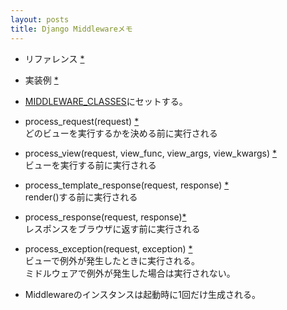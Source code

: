 ```yaml
---
layout: posts
title: Django Middlewareメモ
---
```

* リファレンス [*](https://docs.djangoproject.com/en/stable/topics/http/middleware/)
  
* 実装例  [*](https://docs.djangoproject.com/en/stable/ref/middleware/)   
  
* [MIDDLEWARE_CLASSES](https://docs.djangoproject.com/en/stable/ref/settings/#std:setting-MIDDLEWARE_CLASSES)にセットする。
  
* process_request(request) [*](https://docs.djangoproject.com/en/1.8/topics/http/middleware/#process_request)  
どのビューを実行するかを決める前に実行される  

* process_view(request, view_func, view_args, view_kwargs) [*](https://docs.djangoproject.com/en/1.8/topics/http/middleware/#process_view)   
ビューを実行する前に実行される     

* process_template_response(request, response) [*](https://docs.djangoproject.com/en/1.8/topics/http/middleware/#process_template_response)    
render()する前に実行される     

* process_response(request, response)[*](https://docs.djangoproject.com/en/1.8/topics/http/middleware/#process_response)    
レスポンスをブラウザに返す前に実行される    

* process_exception(request, exception) [*](https://docs.djangoproject.com/en/1.8/topics/http/middleware/#process-exception)  
ビューで例外が発生したときに実行される。    
ミドルウェアで例外が発生した場合は実行されない。    

* Middlewareのインスタンスは起動時に1回だけ生成される。       
